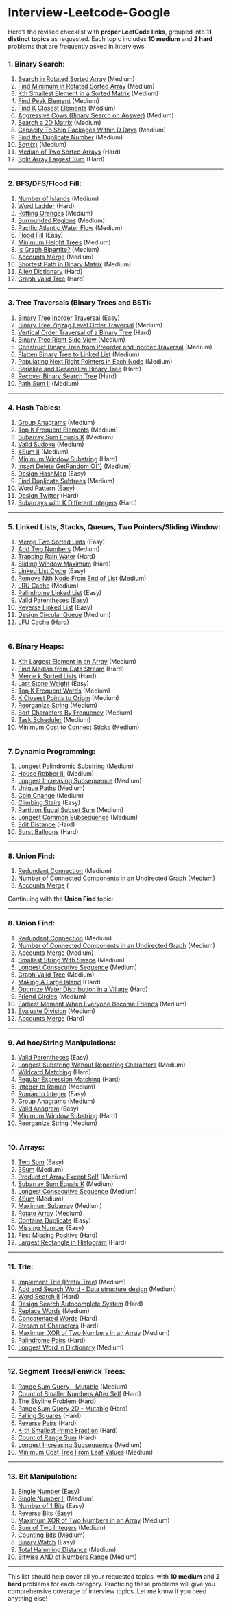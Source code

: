 # Interview-Leetcode-Google
Here’s the revised checklist with **proper LeetCode links**, grouped into **11 distinct topics** as requested. Each topic includes **10 medium** and **2 hard** problems that are frequently asked in interviews.

### 1. **Binary Search**:
1. [Search in Rotated Sorted Array](https://leetcode.com/problems/search-in-rotated-sorted-array/) (Medium)
2. [Find Minimum in Rotated Sorted Array](https://leetcode.com/problems/find-minimum-in-rotated-sorted-array/) (Medium)
3. [Kth Smallest Element in a Sorted Matrix](https://leetcode.com/problems/kth-smallest-element-in-a-sorted-matrix/) (Medium)
4. [Find Peak Element](https://leetcode.com/problems/find-peak-element/) (Medium)
5. [Find K Closest Elements](https://leetcode.com/problems/find-k-closest-elements/) (Medium)
6. [Aggressive Cows (Binary Search on Answer)](https://leetcode.com/problems/capacity-to-ship-packages-within-d-days/) (Medium)
7. [Search a 2D Matrix](https://leetcode.com/problems/search-a-2d-matrix/) (Medium)
8. [Capacity To Ship Packages Within D Days](https://leetcode.com/problems/capacity-to-ship-packages-within-d-days/) (Medium)
9. [Find the Duplicate Number](https://leetcode.com/problems/find-the-duplicate-number/) (Medium)
10. [Sqrt(x)](https://leetcode.com/problems/sqrtx/) (Medium)
11. [Median of Two Sorted Arrays](https://leetcode.com/problems/median-of-two-sorted-arrays/) (Hard)
12. [Split Array Largest Sum](https://leetcode.com/problems/split-array-largest-sum/) (Hard)

---

### 2. **BFS/DFS/Flood Fill**:
1. [Number of Islands](https://leetcode.com/problems/number-of-islands/) (Medium)
2. [Word Ladder](https://leetcode.com/problems/word-ladder/) (Hard)
3. [Rotting Oranges](https://leetcode.com/problems/rotting-oranges/) (Medium)
4. [Surrounded Regions](https://leetcode.com/problems/surrounded-regions/) (Medium)
5. [Pacific Atlantic Water Flow](https://leetcode.com/problems/pacific-atlantic-water-flow/) (Medium)
6. [Flood Fill](https://leetcode.com/problems/flood-fill/) (Easy)
7. [Minimum Height Trees](https://leetcode.com/problems/minimum-height-trees/) (Medium)
8. [Is Graph Bipartite?](https://leetcode.com/problems/is-graph-bipartite/) (Medium)
9. [Accounts Merge](https://leetcode.com/problems/accounts-merge/) (Medium)
10. [Shortest Path in Binary Matrix](https://leetcode.com/problems/shortest-path-in-binary-matrix/) (Medium)
11. [Alien Dictionary](https://leetcode.com/problems/alien-dictionary/) (Hard)
12. [Graph Valid Tree](https://leetcode.com/problems/graph-valid-tree/) (Hard)

---

### 3. **Tree Traversals (Binary Trees and BST)**:
1. [Binary Tree Inorder Traversal](https://leetcode.com/problems/binary-tree-inorder-traversal/) (Easy)
2. [Binary Tree Zigzag Level Order Traversal](https://leetcode.com/problems/binary-tree-zigzag-level-order-traversal/) (Medium)
3. [Vertical Order Traversal of a Binary Tree](https://leetcode.com/problems/vertical-order-traversal-of-a-binary-tree/) (Hard)
4. [Binary Tree Right Side View](https://leetcode.com/problems/binary-tree-right-side-view/) (Medium)
5. [Construct Binary Tree from Preorder and Inorder Traversal](https://leetcode.com/problems/construct-binary-tree-from-preorder-and-inorder-traversal/) (Medium)
6. [Flatten Binary Tree to Linked List](https://leetcode.com/problems/flatten-binary-tree-to-linked-list/) (Medium)
7. [Populating Next Right Pointers in Each Node](https://leetcode.com/problems/populating-next-right-pointers-in-each-node/) (Medium)
8. [Serialize and Deserialize Binary Tree](https://leetcode.com/problems/serialize-and-deserialize-binary-tree/) (Hard)
9. [Recover Binary Search Tree](https://leetcode.com/problems/recover-binary-search-tree/) (Hard)
10. [Path Sum II](https://leetcode.com/problems/path-sum-ii/) (Medium)

---

### 4. **Hash Tables**:
1. [Group Anagrams](https://leetcode.com/problems/group-anagrams/) (Medium)
2. [Top K Frequent Elements](https://leetcode.com/problems/top-k-frequent-elements/) (Medium)
3. [Subarray Sum Equals K](https://leetcode.com/problems/subarray-sum-equals-k/) (Medium)
4. [Valid Sudoku](https://leetcode.com/problems/valid-sudoku/) (Medium)
5. [4Sum II](https://leetcode.com/problems/4sum-ii/) (Medium)
6. [Minimum Window Substring](https://leetcode.com/problems/minimum-window-substring/) (Hard)
7. [Insert Delete GetRandom O(1)](https://leetcode.com/problems/insert-delete-getrandom-o1/) (Medium)
8. [Design HashMap](https://leetcode.com/problems/design-hashmap/) (Easy)
9. [Find Duplicate Subtrees](https://leetcode.com/problems/find-duplicate-subtrees/) (Medium)
10. [Word Pattern](https://leetcode.com/problems/word-pattern/) (Easy)
11. [Design Twitter](https://leetcode.com/problems/design-twitter/) (Hard)
12. [Subarrays with K Different Integers](https://leetcode.com/problems/subarrays-with-k-different-integers/) (Hard)

---

### 5. **Linked Lists, Stacks, Queues, Two Pointers/Sliding Window**:
1. [Merge Two Sorted Lists](https://leetcode.com/problems/merge-two-sorted-lists/) (Easy)
2. [Add Two Numbers](https://leetcode.com/problems/add-two-numbers/) (Medium)
3. [Trapping Rain Water](https://leetcode.com/problems/trapping-rain-water/) (Hard)
4. [Sliding Window Maximum](https://leetcode.com/problems/sliding-window-maximum/) (Hard)
5. [Linked List Cycle](https://leetcode.com/problems/linked-list-cycle/) (Easy)
6. [Remove Nth Node From End of List](https://leetcode.com/problems/remove-nth-node-from-end-of-list/) (Medium)
7. [LRU Cache](https://leetcode.com/problems/lru-cache/) (Medium)
8. [Palindrome Linked List](https://leetcode.com/problems/palindrome-linked-list/) (Easy)
9. [Valid Parentheses](https://leetcode.com/problems/valid-parentheses/) (Easy)
10. [Reverse Linked List](https://leetcode.com/problems/reverse-linked-list/) (Easy)
11. [Design Circular Queue](https://leetcode.com/problems/design-circular-queue/) (Medium)
12. [LFU Cache](https://leetcode.com/problems/lfu-cache/) (Hard)

---

### 6. **Binary Heaps**:
1. [Kth Largest Element in an Array](https://leetcode.com/problems/kth-largest-element-in-an-array/) (Medium)
2. [Find Median from Data Stream](https://leetcode.com/problems/find-median-from-data-stream/) (Hard)
3. [Merge k Sorted Lists](https://leetcode.com/problems/merge-k-sorted-lists/) (Hard)
4. [Last Stone Weight](https://leetcode.com/problems/last-stone-weight/) (Easy)
5. [Top K Frequent Words](https://leetcode.com/problems/top-k-frequent-words/) (Medium)
6. [K Closest Points to Origin](https://leetcode.com/problems/k-closest-points-to-origin/) (Medium)
7. [Reorganize String](https://leetcode.com/problems/reorganize-string/) (Medium)
8. [Sort Characters By Frequency](https://leetcode.com/problems/sort-characters-by-frequency/) (Medium)
9. [Task Scheduler](https://leetcode.com/problems/task-scheduler/) (Medium)
10. [Minimum Cost to Connect Sticks](https://leetcode.com/problems/minimum-cost-to-connect-sticks/) (Medium)

---

### 7. **Dynamic Programming**:
1. [Longest Palindromic Substring](https://leetcode.com/problems/longest-palindromic-substring/) (Medium)
2. [House Robber III](https://leetcode.com/problems/house-robber-iii/) (Medium)
3. [Longest Increasing Subsequence](https://leetcode.com/problems/longest-increasing-subsequence/) (Medium)
4. [Unique Paths](https://leetcode.com/problems/unique-paths/) (Medium)
5. [Coin Change](https://leetcode.com/problems/coin-change/) (Medium)
6. [Climbing Stairs](https://leetcode.com/problems/climbing-stairs/) (Easy)
7. [Partition Equal Subset Sum](https://leetcode.com/problems/partition-equal-subset-sum/) (Medium)
8. [Longest Common Subsequence](https://leetcode.com/problems/longest-common-subsequence/) (Medium)
9. [Edit Distance](https://leetcode.com/problems/edit-distance/) (Hard)
10. [Burst Balloons](https://leetcode.com/problems/burst-balloons/) (Hard)

---

### 8. **Union Find**:
1. [Redundant Connection](https://leetcode.com/problems/redundant-connection/) (Medium)
2. [Number of Connected Components in an Undirected Graph](https://leetcode.com/problems/number-of-connected-components-in-an-undirected-graph/) (Medium)
3. [Accounts Merge](https://leetcode.com/problems/accounts-merge/) (

Continuing with the **Union Find** topic:

---

### 8. **Union Find**:
1. [Redundant Connection](https://leetcode.com/problems/redundant-connection/) (Medium)
2. [Number of Connected Components in an Undirected Graph](https://leetcode.com/problems/number-of-connected-components-in-an-undirected-graph/) (Medium)
3. [Accounts Merge](https://leetcode.com/problems/accounts-merge/) (Medium)
4. [Smallest String With Swaps](https://leetcode.com/problems/smallest-string-with-swaps/) (Medium)
5. [Longest Consecutive Sequence](https://leetcode.com/problems/longest-consecutive-sequence/) (Medium)
6. [Graph Valid Tree](https://leetcode.com/problems/graph-valid-tree/) (Medium)
7. [Making A Large Island](https://leetcode.com/problems/making-a-large-island/) (Hard)
8. [Optimize Water Distribution in a Village](https://leetcode.com/problems/optimize-water-distribution-in-a-village/) (Hard)
9. [Friend Circles](https://leetcode.com/problems/friend-circles/) (Medium)
10. [Earliest Moment When Everyone Become Friends](https://leetcode.com/problems/the-earliest-moment-when-everyone-became-friends/) (Medium)
11. [Evaluate Division](https://leetcode.com/problems/evaluate-division/) (Medium)
12. [Accounts Merge](https://leetcode.com/problems/accounts-merge/) (Hard)

---

### 9. **Ad hoc/String Manipulations**:
1. [Valid Parentheses](https://leetcode.com/problems/valid-parentheses/) (Easy)
2. [Longest Substring Without Repeating Characters](https://leetcode.com/problems/longest-substring-without-repeating-characters/) (Medium)
3. [Wildcard Matching](https://leetcode.com/problems/wildcard-matching/) (Hard)
4. [Regular Expression Matching](https://leetcode.com/problems/regular-expression-matching/) (Hard)
5. [Integer to Roman](https://leetcode.com/problems/integer-to-roman/) (Medium)
6. [Roman to Integer](https://leetcode.com/problems/roman-to-integer/) (Easy)
7. [Group Anagrams](https://leetcode.com/problems/group-anagrams/) (Medium)
8. [Valid Anagram](https://leetcode.com/problems/valid-anagram/) (Easy)
9. [Minimum Window Substring](https://leetcode.com/problems/minimum-window-substring/) (Hard)
10. [Reorganize String](https://leetcode.com/problems/reorganize-string/) (Medium)

---

### 10. **Arrays**:
1. [Two Sum](https://leetcode.com/problems/two-sum/) (Easy)
2. [3Sum](https://leetcode.com/problems/3sum/) (Medium)
3. [Product of Array Except Self](https://leetcode.com/problems/product-of-array-except-self/) (Medium)
4. [Subarray Sum Equals K](https://leetcode.com/problems/subarray-sum-equals-k/) (Medium)
5. [Longest Consecutive Sequence](https://leetcode.com/problems/longest-consecutive-sequence/) (Medium)
6. [4Sum](https://leetcode.com/problems/4sum/) (Medium)
7. [Maximum Subarray](https://leetcode.com/problems/maximum-subarray/) (Medium)
8. [Rotate Array](https://leetcode.com/problems/rotate-array/) (Medium)
9. [Contains Duplicate](https://leetcode.com/problems/contains-duplicate/) (Easy)
10. [Missing Number](https://leetcode.com/problems/missing-number/) (Easy)
11. [First Missing Positive](https://leetcode.com/problems/first-missing-positive/) (Hard)
12. [Largest Rectangle in Histogram](https://leetcode.com/problems/largest-rectangle-in-histogram/) (Hard)

---

### 11. **Trie**:
1. [Implement Trie (Prefix Tree)](https://leetcode.com/problems/implement-trie-prefix-tree/) (Medium)
2. [Add and Search Word - Data structure design](https://leetcode.com/problems/add-and-search-word-data-structure-design/) (Medium)
3. [Word Search II](https://leetcode.com/problems/word-search-ii/) (Hard)
4. [Design Search Autocomplete System](https://leetcode.com/problems/design-search-autocomplete-system/) (Hard)
5. [Replace Words](https://leetcode.com/problems/replace-words/) (Medium)
6. [Concatenated Words](https://leetcode.com/problems/concatenated-words/) (Hard)
7. [Stream of Characters](https://leetcode.com/problems/stream-of-characters/) (Hard)
8. [Maximum XOR of Two Numbers in an Array](https://leetcode.com/problems/maximum-xor-of-two-numbers-in-an-array/) (Medium)
9. [Palindrome Pairs](https://leetcode.com/problems/palindrome-pairs/) (Hard)
10. [Longest Word in Dictionary](https://leetcode.com/problems/longest-word-in-dictionary/) (Medium)

---

### 12. **Segment Trees/Fenwick Trees**:
1. [Range Sum Query - Mutable](https://leetcode.com/problems/range-sum-query-mutable/) (Medium)
2. [Count of Smaller Numbers After Self](https://leetcode.com/problems/count-of-smaller-numbers-after-self/) (Hard)
3. [The Skyline Problem](https://leetcode.com/problems/the-skyline-problem/) (Hard)
4. [Range Sum Query 2D - Mutable](https://leetcode.com/problems/range-sum-query-2d-mutable/) (Hard)
5. [Falling Squares](https://leetcode.com/problems/falling-squares/) (Hard)
6. [Reverse Pairs](https://leetcode.com/problems/reverse-pairs/) (Hard)
7. [K-th Smallest Prime Fraction](https://leetcode.com/problems/k-th-smallest-prime-fraction/) (Hard)
8. [Count of Range Sum](https://leetcode.com/problems/count-of-range-sum/) (Hard)
9. [Longest Increasing Subsequence](https://leetcode.com/problems/longest-increasing-subsequence/) (Medium)
10. [Minimum Cost Tree From Leaf Values](https://leetcode.com/problems/minimum-cost-tree-from-leaf-values/) (Medium)

---

### 13. **Bit Manipulation**:
1. [Single Number](https://leetcode.com/problems/single-number/) (Easy)
2. [Single Number II](https://leetcode.com/problems/single-number-ii/) (Medium)
3. [Number of 1 Bits](https://leetcode.com/problems/number-of-1-bits/) (Easy)
4. [Reverse Bits](https://leetcode.com/problems/reverse-bits/) (Easy)
5. [Maximum XOR of Two Numbers in an Array](https://leetcode.com/problems/maximum-xor-of-two-numbers-in-an-array/) (Medium)
6. [Sum of Two Integers](https://leetcode.com/problems/sum-of-two-integers/) (Medium)
7. [Counting Bits](https://leetcode.com/problems/counting-bits/) (Medium)
8. [Binary Watch](https://leetcode.com/problems/binary-watch/) (Easy)
9. [Total Hamming Distance](https://leetcode.com/problems/total-hamming-distance/) (Medium)
10. [Bitwise AND of Numbers Range](https://leetcode.com/problems/bitwise-and-of-numbers-range/) (Medium)

---

This list should help cover all your requested topics, with **10 medium** and **2 hard** problems for each category. Practicing these problems will give you comprehensive coverage of interview topics. Let me know if you need anything else!
